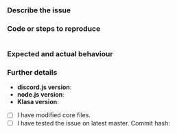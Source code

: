### Describe the issue

### Code or steps to reproduce

```js

```

<!--
If your issue is a proposal, you can provide its use case showing code.
Make sure to explain everything well and comment the code, so we can
follow up.
-->

### Expected and actual behaviour


### Further details

- **discord.js version**:
- **node.js version**:
- **Klasa version**:
- [ ] I have modified core files.
- [ ] I have tested the issue on latest master. Commit hash:
